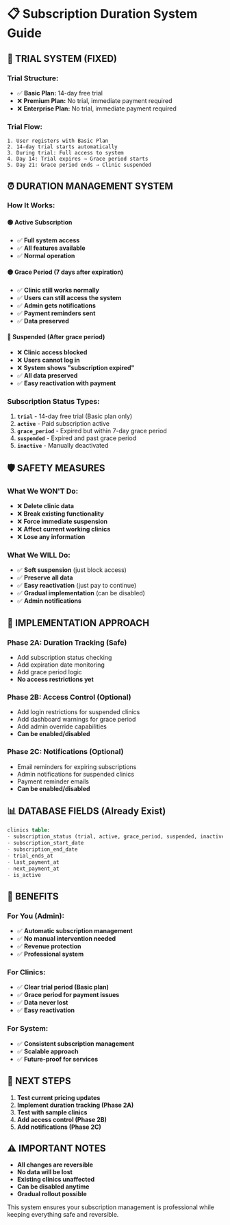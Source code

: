 # 📋 Subscription Duration System Guide

## 🎯 **TRIAL SYSTEM (FIXED)**

### **Trial Structure:**

-   ✅ **Basic Plan:** 14-day free trial
-   ❌ **Premium Plan:** No trial, immediate payment required
-   ❌ **Enterprise Plan:** No trial, immediate payment required

### **Trial Flow:**

```
1. User registers with Basic Plan
2. 14-day trial starts automatically
3. During trial: Full access to system
4. Day 14: Trial expires → Grace period starts
5. Day 21: Grace period ends → Clinic suspended
```

## ⏰ **DURATION MANAGEMENT SYSTEM**

### **How It Works:**

#### **🟢 Active Subscription**

-   ✅ **Full system access**
-   ✅ **All features available**
-   ✅ **Normal operation**

#### **🟡 Grace Period (7 days after expiration)**

-   ✅ **Clinic still works normally**
-   ✅ **Users can still access the system**
-   ✅ **Admin gets notifications**
-   ✅ **Payment reminders sent**
-   ✅ **Data preserved**

#### **🔴 Suspended (After grace period)**

-   ❌ **Clinic access blocked**
-   ❌ **Users cannot log in**
-   ❌ **System shows "subscription expired"**
-   ✅ **All data preserved**
-   ✅ **Easy reactivation with payment**

### **Subscription Status Types:**

1. **`trial`** - 14-day free trial (Basic plan only)
2. **`active`** - Paid subscription active
3. **`grace_period`** - Expired but within 7-day grace period
4. **`suspended`** - Expired and past grace period
5. **`inactive`** - Manually deactivated

## 🛡️ **SAFETY MEASURES**

### **What We WON'T Do:**

-   ❌ **Delete clinic data**
-   ❌ **Break existing functionality**
-   ❌ **Force immediate suspension**
-   ❌ **Affect current working clinics**
-   ❌ **Lose any information**

### **What We WILL Do:**

-   ✅ **Soft suspension** (just block access)
-   ✅ **Preserve all data**
-   ✅ **Easy reactivation** (just pay to continue)
-   ✅ **Gradual implementation** (can be disabled)
-   ✅ **Admin notifications**

## 🔧 **IMPLEMENTATION APPROACH**

### **Phase 2A: Duration Tracking (Safe)**

-   Add subscription status checking
-   Add expiration date monitoring
-   Add grace period logic
-   **No access restrictions yet**

### **Phase 2B: Access Control (Optional)**

-   Add login restrictions for suspended clinics
-   Add dashboard warnings for grace period
-   Add admin override capabilities
-   **Can be enabled/disabled**

### **Phase 2C: Notifications (Optional)**

-   Email reminders for expiring subscriptions
-   Admin notifications for suspended clinics
-   Payment reminder emails
-   **Can be enabled/disabled**

## 📊 **DATABASE FIELDS (Already Exist)**

```sql
clinics table:
- subscription_status (trial, active, grace_period, suspended, inactive)
- subscription_start_date
- subscription_end_date
- trial_ends_at
- last_payment_at
- next_payment_at
- is_active
```

## 🎯 **BENEFITS**

### **For You (Admin):**

-   ✅ **Automatic subscription management**
-   ✅ **No manual intervention needed**
-   ✅ **Revenue protection**
-   ✅ **Professional system**

### **For Clinics:**

-   ✅ **Clear trial period (Basic plan)**
-   ✅ **Grace period for payment issues**
-   ✅ **Data never lost**
-   ✅ **Easy reactivation**

### **For System:**

-   ✅ **Consistent subscription management**
-   ✅ **Scalable approach**
-   ✅ **Future-proof for services**

## 🚀 **NEXT STEPS**

1. **Test current pricing updates**
2. **Implement duration tracking (Phase 2A)**
3. **Test with sample clinics**
4. **Add access control (Phase 2B)**
5. **Add notifications (Phase 2C)**

## ⚠️ **IMPORTANT NOTES**

-   **All changes are reversible**
-   **No data will be lost**
-   **Existing clinics unaffected**
-   **Can be disabled anytime**
-   **Gradual rollout possible**

This system ensures your subscription management is professional while keeping everything safe and reversible.
